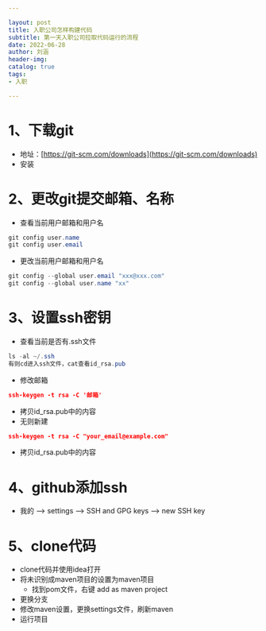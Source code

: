 ```yaml
---

layout: post
title: 入职公司怎样构建代码
subtitle: 第一天入职公司拉取代码运行的流程
date: 2022-06-28
author: 刘涵
header-img:
catalog: true
tags:
- 入职

---
```


# 1、下载git

-  地址：[https://git-scm.com/downloads](https://git-scm.com/downloads) 
-  安装 
# 2、更改git提交邮箱、名称

-  查看当前用户邮箱和用户名 
```java
git config user.name
git config user.email
```
 

-  更改当前用户邮箱和用户名 
```java
git config --global user.email "xxx@xxx.com"
git config --global user.name "xx"
```
# 3、设置ssh密钥

-  查看当前是否有.ssh文件 
```java
ls -al ~/.ssh
有则cd进入ssh文件，cat查看id_rsa.pub 
```

- 修改邮箱 
```json
ssh-keygen -t rsa -C '邮箱'
```

- 拷贝id_rsa.pub中的内容 
-  无则新建 
```json
ssh-keygen -t rsa -C "your_email@example.com"
```

- 拷贝id_rsa.pub中的内容 
# 4、github添加ssh

- 我的 --> settings --> SSH and GPG keys --> new SSH key
# 5、clone代码

- clone代码并使用idea打开
- 将未识别成maven项目的设置为maven项目 
   - 找到pom文件，右键 add as maven project
- 更换分支
- 修改maven设置，更换settings文件，刷新maven
- 运行项目
